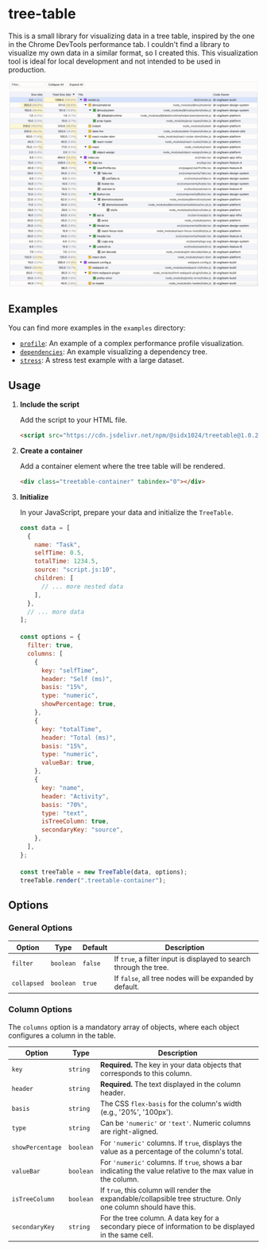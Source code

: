 # tree-table

This is a small library for visualizing data in a tree table, inspired by the one in the Chrome DevTools performance tab. I couldn't find a library to visualize my own data in a similar format, so I created this.
This visualization tool is ideal for local development and not intended to be used in production.

![tree-table in action](examples/screenshot.png)

## Examples

You can find more examples in the `examples` directory:

- [`profile`](./examples/profile): An example of a complex performance profile visualization.
- [`dependencies`](./examples/dependencies): An example visualizing a dependency tree.
- [`stress`](./examples/stress): A stress test example with a large dataset.

## Usage

1.  **Include the script**

    Add the script to your HTML file.

    ```html
    <script src="https://cdn.jsdelivr.net/npm/@sidx1024/treetable@1.0.2/dist/treetable.min.js"></script>
    ```

2.  **Create a container**

    Add a container element where the tree table will be rendered.

    ```html
    <div class="treetable-container" tabindex="0"></div>
    ```

3.  **Initialize**

    In your JavaScript, prepare your data and initialize the `TreeTable`.

    ```javascript
    const data = [
      {
        name: "Task",
        selfTime: 0.5,
        totalTime: 1234.5,
        source: "script.js:10",
        children: [
          // ... more nested data
        ],
      },
      // ... more data
    ];

    const options = {
      filter: true,
      columns: [
        {
          key: "selfTime",
          header: "Self (ms)",
          basis: "15%",
          type: "numeric",
          showPercentage: true,
        },
        {
          key: "totalTime",
          header: "Total (ms)",
          basis: "15%",
          type: "numeric",
          valueBar: true,
        },
        {
          key: "name",
          header: "Activity",
          basis: "70%",
          type: "text",
          isTreeColumn: true,
          secondaryKey: "source",
        },
      ],
    };

    const treeTable = new TreeTable(data, options);
    treeTable.render(".treetable-container");
    ```

## Options

### General Options

| Option      | Type      | Default | Description                                                        |
| ----------- | --------- | ------- | ------------------------------------------------------------------ |
| `filter`    | `boolean` | `false` | If `true`, a filter input is displayed to search through the tree. |
| `collapsed` | `boolean` | `true`  | If `false`, all tree nodes will be expanded by default.            |

### Column Options

The `columns` option is a mandatory array of objects, where each object configures a column in the table.

| Option           | Type      | Description                                                                                                     |
| ---------------- | --------- | --------------------------------------------------------------------------------------------------------------- |
| `key`            | `string`  | **Required.** The key in your data objects that corresponds to this column.                                     |
| `header`         | `string`  | **Required.** The text displayed in the column header.                                                          |
| `basis`          | `string`  | The CSS `flex-basis` for the column's width (e.g., '20%', '100px').                                             |
| `type`           | `string`  | Can be `'numeric'` or `'text'`. Numeric columns are right-aligned.                                              |
| `showPercentage` | `boolean` | For `'numeric'` columns. If `true`, displays the value as a percentage of the column's total.                   |
| `valueBar`       | `boolean` | For `'numeric'` columns. If `true`, shows a bar indicating the value relative to the max value in the column.   |
| `isTreeColumn`   | `boolean` | If `true`, this column will render the expandable/collapsible tree structure. Only one column should have this. |
| `secondaryKey`   | `string`  | For the tree column. A data key for a secondary piece of information to be displayed in the same cell.          |
